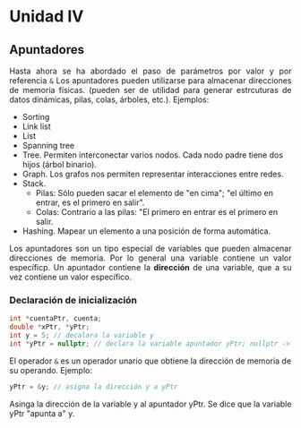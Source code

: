 # Unidad IV
## Apuntadores
<div align="justify"><p>Hasta ahora se ha abordado el paso de parámetros por valor y por referencia <code>&</code> Los apuntadores pueden utilizarse para almacenar direcciones de memoria físicas. (pueden ser de utilidad para generar estrcuturas de datos dinámicas, pilas, colas, árboles, etc.). Ejemplos:</p></div>

* Sorting
* Link list
* List
* Spanning tree
* Tree. Permiten interconectar varios nodos. Cada nodo padre tiene dos hijos (árbol binario).
* Graph. Los grafos nos permiten representar interacciones entre redes.
* Stack. 
  * Pilas: Sólo pueden sacar el elemento de "en cima"; "el último en entrar, es el primero en salir".
  * Colas: Contrario a las pilas: "El primero en entrar es el primero en salir.
* Hashing. Mapear un elemento a una posición de forma automática.

<div align="justify">Los apuntadores son un tipo especial de variables que pueden almacenar direcciones de memoria. Por lo general una variable contiene un valor específicp. Un apuntador contiene la <strong>dirección</strong> de una variable, que a su vez contiene un valor específico.</div>

### Declaración de inicialización
```cpp
int *cuentaPtr, cuenta;
double *xPtr, *yPtr;
int y = 5; // decalara la variable y
int *yPtr = nullptr; // declara la variable apuntador yPtr; nullptr -> vacío (buena práctica)
```
El operador ```&``` es un operador unario que obtiene la dirección de memoria de su operando. Ejemplo:
```cpp
yPtr = &y; // asigna la dirección y a yPtr
```
Asinga la dirección de la variable y al apuntador yPtr. Se dice que la variable yPtr "apunta a" y.
